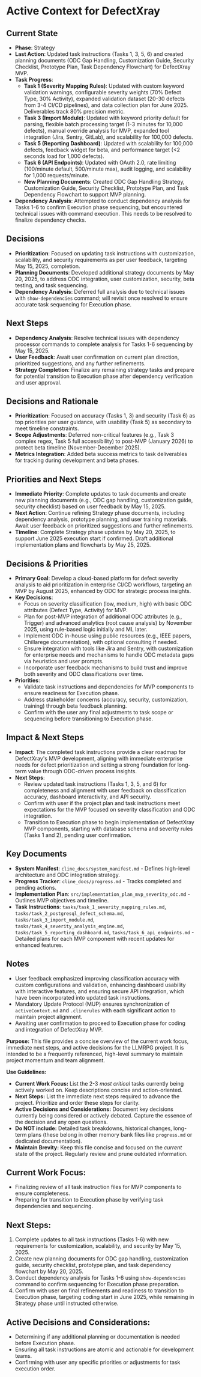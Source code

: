 # Active Context for DefectXray

## Current State
- **Phase**: Strategy
- **Last Action**: Updated task instructions (Tasks 1, 3, 5, 6) and created planning documents (ODC Gap Handling, Customization Guide, Security Checklist, Prototype Plan, Task Dependency Flowchart) for DefectXray MVP.
- **Task Progress**:
  - **Task 1 (Severity Mapping Rules)**: Updated with custom keyword validation warnings, configurable severity weights (70% Defect Type, 30% Activity), expanded validation dataset (20-30 defects from 3-4 CI/CD pipelines), and data collection plan for June 2025. Deliverables track 80% precision metric.
  - **Task 3 (Import Module)**: Updated with keyword priority default for parsing, flexible batch processing target (1-3 minutes for 10,000 defects), manual override analysis for MVP, expanded tool integration (Jira, Sentry, GitLab), and scalability for 100,000 defects.
  - **Task 5 (Reporting Dashboard)**: Updated with scalability for 100,000 defects, feedback widget for beta, and performance target (<2 seconds load for 1,000 defects).
  - **Task 6 (API Endpoints)**: Updated with OAuth 2.0, rate limiting (100/minute default, 500/minute max), audit logging, and scalability for 1,000 requests/minute.
  - **New Planning Documents**: Created ODC Gap Handling Strategy, Customization Guide, Security Checklist, Prototype Plan, and Task Dependency Flowchart to support MVP planning.
- **Dependency Analysis**: Attempted to conduct dependency analysis for Tasks 1-6 to confirm Execution phase sequencing, but encountered technical issues with command execution. This needs to be resolved to finalize dependency checks.

## Decisions
- **Prioritization**: Focused on updating task instructions with customization, scalability, and security requirements as per user feedback, targeting May 15, 2025, completion.
- **Planning Documents**: Developed additional strategy documents by May 20, 2025, to address ODC integration, user customization, security, beta testing, and task sequencing.
- **Dependency Analysis**: Deferred full analysis due to technical issues with `show-dependencies` command; will revisit once resolved to ensure accurate task sequencing for Execution phase.

## Next Steps
- **Dependency Analysis**: Resolve technical issues with dependency processor commands to complete analysis for Tasks 1-6 sequencing by May 15, 2025.
- **User Feedback**: Await user confirmation on current plan direction, prioritized suggestions, and any further refinements.
- **Strategy Completion**: Finalize any remaining strategy tasks and prepare for potential transition to Execution phase after dependency verification and user approval.

## Decisions and Rationale
- **Prioritization**: Focused on accuracy (Tasks 1, 3) and security (Task 6) as top priorities per user guidance, with usability (Task 5) as secondary to meet timeline constraints.
- **Scope Adjustments**: Deferred non-critical features (e.g., Task 3 complex regex, Task 5 full accessibility) to post-MVP (January 2026) to protect beta timeline (November-December 2025).
- **Metrics Integration**: Added beta success metrics to task deliverables for tracking during development and beta phases.

## Priorities and Next Steps
- **Immediate Priority**: Complete updates to task documents and create new planning documents (e.g., ODC gap handling, customization guide, security checklist) based on user feedback by May 15, 2025.
- **Next Action**: Continue refining Strategy phase documents, including dependency analysis, prototype planning, and user training materials. Await user feedback on prioritized suggestions and further refinements.
- **Timeline**: Complete Strategy phase updates by May 20, 2025, to support June 2025 execution start if confirmed. Draft additional implementation plans and flowcharts by May 25, 2025.

## Decisions & Priorities
- **Primary Goal**: Develop a cloud-based platform for defect severity analysis to aid prioritization in enterprise CI/CD workflows, targeting an MVP by August 2025, enhanced by ODC for strategic process insights.
- **Key Decisions**: 
  - Focus on severity classification (low, medium, high) with basic ODC attributes (Defect Type, Activity) for MVP.
  - Plan for post-MVP integration of additional ODC attributes (e.g., Trigger) and advanced analytics (root cause analysis) by November 2025, using rule-based logic initially and ML later.
  - Implement ODC in-house using public resources (e.g., IEEE papers, Chillarege documentation), with optional consulting if needed.
  - Ensure integration with tools like Jira and Sentry, with customization for enterprise needs and mechanisms to handle ODC metadata gaps via heuristics and user prompts.
  - Incorporate user feedback mechanisms to build trust and improve both severity and ODC classifications over time.
- **Priorities**: 
  - Validate task instructions and dependencies for MVP components to ensure readiness for Execution phase.
  - Address stakeholder concerns (accuracy, security, customization, training) through beta feedback planning.
  - Confirm with the user any final adjustments to task scope or sequencing before transitioning to Execution phase.

## Impact & Next Steps
- **Impact**: The completed task instructions provide a clear roadmap for DefectXray's MVP development, aligning with immediate enterprise needs for defect prioritization and setting a strong foundation for long-term value through ODC-driven process insights.
- **Next Steps**: 
  - Review updated task instructions (Tasks 1, 3, 5, and 6) for completeness and alignment with user feedback on classification accuracy, dashboard interactivity, and API security.
  - Confirm with user if the project plan and task instructions meet expectations for the MVP focused on severity classification and ODC integration.
  - Transition to Execution phase to begin implementation of DefectXray MVP components, starting with database schema and severity rules (Tasks 1 and 2), pending user confirmation.

## Key Documents
- **System Manifest**: `cline_docs/system_manifest.md` - Defines high-level architecture and ODC integration strategy.
- **Progress Tracker**: `cline_docs/progress.md` - Tracks completed and pending actions.
- **Implementation Plan**: `src/implementation_plan_mvp_severity_odc.md` - Outlines MVP objectives and timeline.
- **Task Instructions**: `tasks/task_1_severity_mapping_rules.md`, `tasks/task_2_postgresql_defect_schema.md`, `tasks/task_3_import_module.md`, `tasks/task_4_severity_analysis_engine.md`, `tasks/task_5_reporting_dashboard.md`, `tasks/task_6_api_endpoints.md` - Detailed plans for each MVP component with recent updates for enhanced features.

## Notes
- User feedback emphasized improving classification accuracy with custom configurations and validation, enhancing dashboard usability with interactive features, and ensuring secure API integration, which have been incorporated into updated task instructions.
- Mandatory Update Protocol (MUP) ensures synchronization of `activeContext.md` and `.clinerules` with each significant action to maintain project alignment.
- Awaiting user confirmation to proceed to Execution phase for coding and integration of DefectXray MVP.

**Purpose:** This file provides a concise overview of the current work focus, immediate next steps, and active decisions for the LLMRPG project. It is intended to be a frequently referenced, high-level summary to maintain project momentum and team alignment.

**Use Guidelines:**
- **Current Work Focus:**  List the 2-3 *most critical* tasks currently being actively worked on. Keep descriptions concise and action-oriented.
- **Next Steps:**  List the immediate next steps required to advance the project. Prioritize and order these steps for clarity.
- **Active Decisions and Considerations:** Document key decisions currently being considered or actively debated. Capture the essence of the decision and any open questions.
- **Do NOT include:** Detailed task breakdowns, historical changes, long-term plans (these belong in other memory bank files like `progress.md` or dedicated documentation).
- **Maintain Brevity:** Keep this file concise and focused on the *current* state of the project. Regularly review and prune outdated information.

## Current Work Focus:
- Finalizing review of all task instruction files for MVP components to ensure completeness.
- Preparing for transition to Execution phase by verifying task dependencies and sequencing.

## Next Steps:
1. Complete updates to all task instructions (Tasks 1-6) with new requirements for customization, scalability, and security by May 15, 2025.
2. Create new planning documents for ODC gap handling, customization guide, security checklist, prototype plan, and task dependency flowchart by May 20, 2025.
3. Conduct dependency analysis for Tasks 1-6 using `show-dependencies` command to confirm sequencing for Execution phase preparation.
4. Confirm with user on final refinements and readiness to transition to Execution phase, targeting coding start in June 2025, while remaining in Strategy phase until instructed otherwise.

## Active Decisions and Considerations:
- Determining if any additional planning or documentation is needed before Execution phase.
- Ensuring all task instructions are atomic and actionable for development teams.
- Confirming with user any specific priorities or adjustments for task execution order.